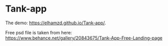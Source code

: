 # Tank-app

The demo:
https://elhamzd.github.io/Tank-app/.

Free psd file is taken from here:
https://www.behance.net/gallery/20843675/Tank-App-Free-Landing-page
